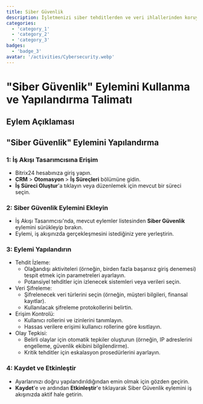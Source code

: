 ```yaml
---
title: Siber Güvenlik
description: İşletmenizi siber tehditlerden ve veri ihlallerinden koruyun.
categories: 
  - 'category_1'
  - 'category_2'
  - 'category_3'
badges: 
  - 'badge_3'
avatar: '/activities/Cybersecurity.webp'
---
```

# "Siber Güvenlik" Eylemini Kullanma ve Yapılandırma Talimatı

## Eylem Açıklaması

## **"Siber Güvenlik" Eylemini Yapılandırma**

### 1: İş Akışı Tasarımcısına Erişim
- Bitrix24 hesabınıza giriş yapın.
- **CRM** > **Otomasyon** > **İş Süreçleri** bölümüne gidin.
- **İş Süreci Oluştur**'a tıklayın veya düzenlemek için mevcut bir süreci seçin.

### 2: Siber Güvenlik Eylemini Ekleyin
- İş Akışı Tasarımcısı'nda, mevcut eylemler listesinden **Siber Güvenlik** eylemini sürükleyip bırakın.
- Eylemi, iş akışınızda gerçekleşmesini istediğiniz yere yerleştirin.

### 3: Eylemi Yapılandırın
- Tehdit İzleme:
  - Olağandışı aktiviteleri (örneğin, birden fazla başarısız giriş denemesi) tespit etmek için parametreleri ayarlayın.
  - Potansiyel tehditler için izlenecek sistemleri veya verileri seçin.
- Veri Şifreleme:
  - Şifrelenecek veri türlerini seçin (örneğin, müşteri bilgileri, finansal kayıtlar).
  - Kullanılacak şifreleme protokollerini belirtin.
- Erişim Kontrolü:
  - Kullanıcı rollerini ve izinlerini tanımlayın.
  - Hassas verilere erişimi kullanıcı rollerine göre kısıtlayın.
- Olay Tepkisi:
  - Belirli olaylar için otomatik tepkiler oluşturun (örneğin, IP adreslerini engelleme, güvenlik ekibini bilgilendirme).
  - Kritik tehditler için eskalasyon prosedürlerini ayarlayın.

### 4: Kaydet ve Etkinleştir
- Ayarlarınızı doğru yapılandırıldığından emin olmak için gözden geçirin.
- **Kaydet**'e ve ardından **Etkinleştir**'e tıklayarak Siber Güvenlik eylemini iş akışınızda aktif hale getirin.